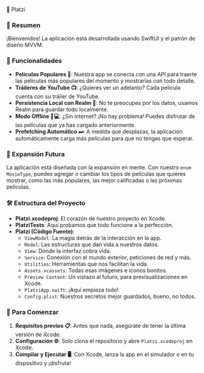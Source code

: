 📱 Platzi

### 🌟 Resumen
¡Bienvenidos! La aplicación está desarrollada usando SwiftUI y el patrón de diseño MVVM.

### 🍿 Funcionalidades
- **Películas Populares 🎥**: Nuestra app se conecta con una API para traerte las películas más populares del momento y mostrarlas con todo detalle.
- **Tráileres de YouTube 📺**: ¿Quieres ver un adelanto? Cada película cuenta con su tráiler de YouTube.
- **Persistencia Local con Realm 📁**: No te preocupes por los datos, usamos Realm para guardar todo localmente.
- **Modo Offline 🚫💻**: ¿Sin internet? ¡No hay problema! Puedes disfrutar de las películas que ya has cargado anteriormente.
- **Prefetching Automático ⏭**: A medida que desplazas, la aplicación automáticamente carga más películas para que no tengas que esperar.

### 🔮 Expansión Futura
La aplicación está diseñada con la expansión en mente. Con nuestro `enum MovieType`, puedes agregar o cambiar los tipos de películas que quieres mostrar, como las más populares, las mejor calificadas o las próximas películas.

### 🛠 Estructura del Proyecto
- **Platzi.xcodeproj**: El corazón de nuestro proyecto en Xcode.
- **PlatziTests**: Aquí probamos que todo funcione a la perfección.
- **Platzi (Código Fuente)**:
  - `ViewModel`: La magia detrás de la interacción en la app.
  - `Model`: Las estructuras que dan vida a nuestros datos.
  - `View`: Donde la interfaz cobra vida.
  - `Service`: Conexión con el mundo exterior, peticiones de red y más.
  - `Utilities`: Herramientas que nos facilitan la vida.
  - `Assets.xcassets`: Todas esas imágenes e íconos bonitos.
  - `Preview Content`: Un vistazo al futuro, para previsualizaciones en Xcode.
  - `PlatziApp.swift`: ¡Aquí empieza todo!
  - `Config.plist`: Nuestros secretos mejor guardados, bueno, no todos.

### 🚀 Para Comenzar
1. **Requisitos previos 📋**: Antes que nada, asegúrate de tener la última versión de Xcode.
2. **Configuración ⚙️**: Solo clona el repositorio y abre `Platzi.xcodeproj` en Xcode.
3. **Compilar y Ejecutar 🖥**: Con Xcode, lanza la app en el simulador o en tu dispositivo y ¡disfruta!
